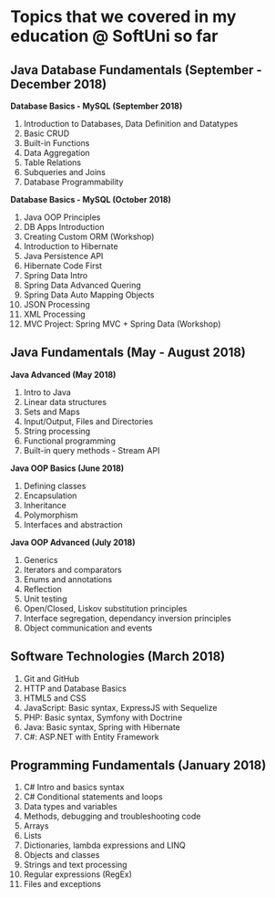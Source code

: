 Topics that we covered in my education @ SoftUni so far
===

## Java Database Fundamentals (September - December 2018)
**Database Basics - MySQL (September 2018)**
1. Introduction to Databases, Data Definition and Datatypes
2. Basic CRUD
3. Built-in Functions
4. Data Aggregation
5. Table Relations
6. Subqueries and Joins
7. Database Programmability

**Database Basics - MySQL (October 2018)**
1. Java OOP Principles
2. DB Apps Introduction
3. Creating Custom ORM (Workshop)
4. Introduction to Hibernate
5. Java Persistence API
6. Hibernate Code First
7. Spring Data Intro
8. Spring Data Advanced Quering
9. Spring Data Auto Mapping Objects
10. JSON Processing
11. XML Processing
12. MVC Project: Spring MVC + Spring Data (Workshop)

## Java Fundamentals (May - August 2018)
**Java Advanced (May 2018)**
1. Intro to Java
2. Linear data structures
3. Sets and Maps
4. Input/Output, Files and Directories
5. String processing
6. Functional programming
7. Built-in query methods - Stream API

**Java OOP Basics (June 2018)**
1. Defining classes
2. Encapsulation
3. Inheritance
4. Polymorphism
5. Interfaces and abstraction

**Java OOP Advanced (July 2018)**
1. Generics
2. Iterators and comparators
3. Enums and annotations
4. Reflection
5. Unit testing
6. Open/Closed, Liskov substitution principles
7. Interface segregation, dependancy inversion principles
8. Object communication and events

## Software Technologies (March 2018)
1. Git and GitHub
2. HTTP and Database Basics
3. HTML5 and CSS
4. JavaScript: Basic syntax, ExpressJS with Sequelize
5. PHP: Basic syntax, Symfony with Doctrine
6. Java: Basic syntax, Spring with Hibernate
7. C#: ASP.NET with Entity Framework

## Programming Fundamentals (January 2018)
1. C# Intro and basics syntax
2. C# Conditional statements and loops
3. Data types and variables
4. Methods, debugging and troubleshooting code
5. Arrays
6. Lists
7. Dictionaries, lambda expressions and LINQ
8. Objects and classes
9. Strings and text processing
10. Regular expressions (RegEx)
11. Files and exceptions
